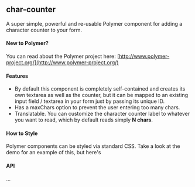 ## char-counter

A super simple, powerful and re-usable Polymer component for adding a character counter to your form.


#### New to Polymer?

You can read about the Polymer project here:
[http://www.polymer-project.org/](http://www.polymer-project.org/)

#### Features

- By default this component is completely self-contained and creates its own textarea as well as the counter, but it
can be mapped to an existing input field / textarea in your form just by passing its unique ID.
- Has a maxChars option to prevent the user entering too many chars.
- Translatable. You can customize the character counter label to whatever you want to read, which by default reads
simply **N chars**.


#### How to Style

Polymer components can be styled via standard CSS. Take a look at the demo for an example of this, but here's


#### API

...